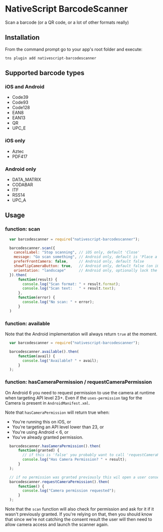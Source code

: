 # NativeScript BarcodeScanner

Scan a barcode (or a QR code, or a lot of other formats really)

## Installation
From the command prompt go to your app's root folder and execute:
```
tns plugin add nativescript-barcodescanner
```

## Supported barcode types

### iOS and Android
* Code39
* Code93
* Code128
* EAN8
* EAN13
* QR
* UPC_E

### iOS only
* Aztec
* PDF417

### Android only
* DATA_MATRIX
* CODABAR
* ITF
* RSS14
* UPC_A

## Usage

### function: scan
```js
  var barcodescanner = require("nativescript-barcodescanner");

  barcodescanner.scan({
    cancelLabel: "Stop scanning", // iOS only, default 'Close'
    message: "Go scan something", // Android only, default is 'Place a barcode inside the viewfinder rectangle to scan it.'
    preferFrontCamera: false,     // Android only, default false
    showFlipCameraButton: true,   // Android only, default false (on iOS it's always available)
    orientation: "landscape"      // Android only, optionally lock the orientation to either "portrait" or "landscape"
  }).then(
      function(result) {
        console.log("Scan format: " + result.format);
        console.log("Scan text:   " + result.text);
      },
      function(error) {
        console.log("No scan: " + error);
      }
  )
```

### function: available
Note that the Android implementation will always return `true` at the moment.
```js
  var barcodescanner = require("nativescript-barcodescanner");

  barcodescanner.available().then(
      function(avail) {
        console.log("Available? " + avail);
      }
  );
```

### function: hasCameraPermission / requestCameraPermission
On Android 6 you need to request permission to use the camera at runtime when targeting API level 23+.
Even if the `uses-permission` tag for the Camera is present in `AndroidManifest.xml`.

Note that `hasCameraPermission` will return true when:
* You're running this on iOS, or
* You're targeting an API level lower than 23, or
* You're using Android < 6, or
* You've already granted permission.

```js
  barcodescanner.hasCameraPermission().then(
      function(granted) {
        // if this is 'false' you probably want to call 'requestCameraPermission' now
        console.log("Has Camera Permission? " + result);
      }
  );

  // if no permission was granted previously this wil open a user consent screen
  barcodescanner.requestCameraPermission().then(
      function() {
        console.log("Camera permission requested");
      }
  );
```

Note that the `scan` function will also check for permission and ask for it if it wasn't previously granted.
If you're relying on that, then you should know that since we're not catching the consent result
the user will then need to allow camera access and launch the scanner again.
